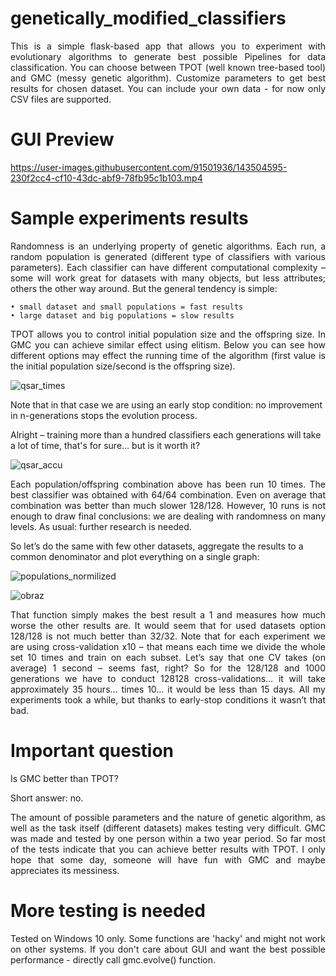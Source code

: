 # genetically_modified_classifiers
<p align="justify">
This is a simple flask-based app that allows you to experiment with evolutionary algorithms to generate best possible Pipelines for data classification. You can choose between TPOT (well known tree-based tool) and GMC (messy genetic algorithm).
Customize parameters to get best results for chosen dataset. You can include your own data - for now only CSV files are supported.
</p>

# GUI Preview
https://user-images.githubusercontent.com/91501936/143504595-230f2cc4-cf10-43dc-abf9-78fb95c1b103.mp4


# Sample experiments results 
<p align="justify">
Randomness is an underlying property of genetic algorithms. 
Each run, a random population is generated (different type of classifiers with various parameters). Each classifier can have different computational complexity – some will work great for datasets with many objects, but less attributes; others the other way around. 
But the general tendency is simple:
</p>

    • small dataset and small populations = fast results
    • large dataset and big populations = slow results

<p align="justify">
TPOT allows you to control initial population size and the offspring size. In GMC you can achieve similar effect using elitism. Below you can see how different options may effect the running time of the algorithm (first value is the initial population size/second is the offspring size).
</p>

![qsar_times](https://github.com/ticklish-caiman/genetically_modified_classifiers/assets/91501936/2b8610c5-f1ae-4589-89fa-13d1e5bb74a5)

Note that in that case we are using an early stop condition: no improvement in n-generations stops the evolution process.

Alright – training more than a hundred classifiers each generations will take a lot of time, that's for sure… but is it worth it? 

![qsar_accu](https://github.com/ticklish-caiman/genetically_modified_classifiers/assets/91501936/88ad3864-ce29-4332-b730-ba166577a198)
<p align="justify">
Each population/offspring combination above has been run 10 times. The best classifier was obtained with 64/64 combination. Even on average that combination was better than much slower 128/128. However, 10 runs is not enough to draw final conclusions: we are dealing with randomness on many levels. As usual: further research is needed.

So let’s do the same with few other datasets, aggregate the results to a common denominator and plot everything on a single graph:
</p>

![populations_normilized](https://github.com/ticklish-caiman/genetically_modified_classifiers/assets/91501936/09c12fc8-ec53-448d-9ff3-e223b2e472e0)

  
![obraz](https://github.com/ticklish-caiman/genetically_modified_classifiers/assets/91501936/ce8273cc-a7d9-4622-9816-c2d6fa47e58f)
<p align="justify">That function simply makes the best result a 1 and measures how much worse the other results are.
It would seem that for used datasets option 128/128 is not much better than 32/32.
Note that for each experiment we are using cross-validation x10 – that means each time we divide the whole set 10 times and train on each subset. 
Let’s say that one CV takes (on average) 1 second – seems fast, right? So for the 128/128 and 1000 generations we have to conduct 128128 cross-validations… it will take approximately 35 hours… times 10… it would be less than 15 days. 
All my experiments took a while, but thanks to early-stop conditions it wasn’t that bad.
</p>

# Important question

Is GMC better than TPOT?

  Short answer: no. 

<p align="justify">
The amount of possible parameters and the nature of genetic algorithm, as well as the task itself (different datasets) makes testing very difficult. 
GMC was made and tested by one person within a two year period. So far most of the tests indicate that you can achieve better results with TPOT. 
I only hope that some day, someone will have fun with GMC and maybe appreciates its messiness.
</p>

# More testing is needed 
<p align="justify">
Tested on Windows 10 only. Some functions are 'hacky' and might not work on other systems.
If you don't care about GUI and want the best possible performance - directly call gmc.evolve() function.
</p>

